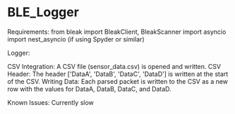 # BLE_Logger

Requirements:
from bleak import BleakClient, BleakScanner
import asyncio
import nest_asyncio (if using Spyder or similar)

Logger:

CSV Integration: A CSV file (sensor_data.csv) is opened and written.
CSV Header: The header ['DataA', 'DataB', 'DataC', 'DataD'] is written at the start of the CSV.
Writing Data: Each parsed packet is written to the CSV as a new row with the values for DataA, DataB, DataC, and DataD.

Known Issues:
Currently slow
